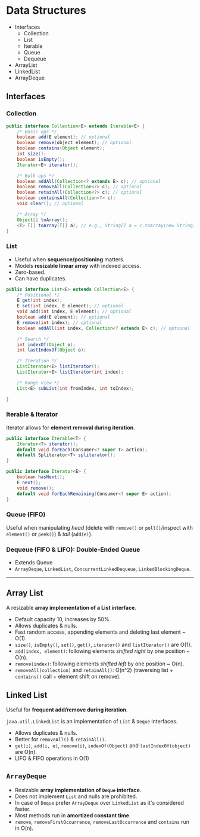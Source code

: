 # Data Structures

* Interfaces
  * Collection
  * List
  * Iterable
  * Queue
  * Dequeue
* ArrayList
* LinkedList
* ArrayDeque

## Interfaces

### Collection

```java
public interface Collection<E> extends Iterable<E> {
    /* Basic ops */
    boolean add(E element); // optional
    boolean remove(object element); // optional
    boolean contains(Object element);
    int size();
    boolean isEmpty();
    Iterator<E> iterator();

    /* Bulk ops */
    boolean addAll(Collection<? extends E> c); // optional
    boolean removeAll(Collection<?> c); // optional
    boolean retainAll(Collection<?> c); // optional
    boolean containsAll(Collection<?> c);
    void clear(); // optional

    /* Array */
    Object[] toArray();
    <T> T[] toArray(T[] a); // e.g., String[] a = c.toArray(new String[0]);
}
```

### List

* Useful when __sequence/positioning__ matters.
* Models __resizable linear array__ with indexed access.
* Zero-based.
* Can have duplicates.

```java
public interface List<E> extends Collection<E> {
    /* Positional */
    E get(int index);
    E set(int index, E element); // optional
    void add(int index, E element); // optional
    boolean add(E element); // optional
    E remove(int index); // optional
    boolean addAll(int index, Collection<? extends E> c); // optional

    /* Search */
    int indexOf(Object o);
    int lastIndexOf(Object o);

    /* Iteration */
    ListIterator<E> listIterator();
    ListIterator<E> listIterator(int index);

    /* Range view */
    List<E> subList(int fromIndex, int toIndex);

}
```

### Iterable & Iterator

Iterator allows for __element removal during iteration__.

```java
public interface Iterable<T> {
    Iterator<T> iterator();
    default void forEach(Consumer<? super T> action);
    default Spliterator<T> spliterator();
}

public interface Iterator<E> {
    boolean hasNext();
    E next();
    void remove();
    default void forEachRemaining(Consumer<? super E> action);
}
```

### Queue (FIFO)

Useful when manipulating _head_ (delete with `remove()` or `poll()`/inspect with `element()` or `peek()`) & _tail_ (`add(e)`).

### Dequeue (FIFO & LIFO): Double-Ended Queue

* Extends Queue
* `ArrayDeque`, `LinkedList`, `ConcurrentLinkedDequeue`, `LinkedBlockingDeque`.

---

## Array List

A resizable __array implementation of a List interface__.

* Default capacity 10, increases by 50%.
* Allows duplicates & nulls.
* Fast random access, appending elements and deleting last element ~ O(1).
* `size()`, `isEmpty()`, `set()`, `get()`, `iterator()` and `listIterator()` are O(1).
* `add(index, element)`: following elements _shifted right_ by one position ~ O(n).
* `remove(index)`: following elements _shifted left_ by one position ~ O(n).
* `removeAll(collection)` and `retainAll()`: O(n^2) (traversing list + `contains()` call + element shift on remove).

## Linked List

Useful for __frequent add/remove during iteration__.

`java.util.LinkedList` is an implementation of `List` & `Deque` interfaces.

* Allows duplicates & nulls.
* Better for `removeAll()` & `retainAll()`.
* `get(i)`, `add(i, e)`, `remove(i)`, `indexOf(Object)` and `lastIndexOf(object)` are O(n).
* LIFO & FIFO operations in O(1)

## `ArrayDeque`

* Resizable __array implementation of `Deque` interface__.
* Does not implement `List` and nulls are prohibited.
* In case of `Deque` prefer `ArrayDeque` over `LinkedList` as it's considered faster.
* Most methods run in __amortized constant time__.
* `remove`, `removeFirstOccurrence`, `removeLastOccurrence` and `contains` run in O(n).
